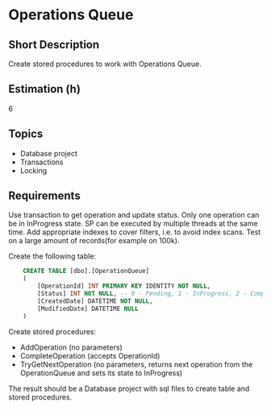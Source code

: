 # Operations Queue

## Short Description

Create stored procedures to work with Operations Queue.

## Estimation (h)

6

## Topics

* Database project
* Transactions
* Locking

## Requirements

Use transaction to get operation and update status. Only one operation can be in InProgress state.
SP can be executed by multiple threads at the same time.
Add appropriate indexes to cover filters, i.e. to avoid index scans.
Test on a large amount of records(for example on 100k).

Create the following table:

```sql
    CREATE TABLE [dbo].[OperationQueue]
    (
        [OperationId] INT PRIMARY KEY IDENTITY NOT NULL,
        [Status] INT NOT NULL, -- 0 - Pending, 1 - InProgress, 2 - Completed
        [CreatedDate] DATETIME NOT NULL,
        [ModifiedDate] DATETIME NULL
    )
```

Create stored procedures:

* AddOperation (no parameters)
* CompleteOperation (accepts OperationId)
* TryGetNextOperation (no parameters, returns next operation from the OperationQueue and sets its state to InProgress)

The result should be a Database project with sql files to create table and stored procedures.
